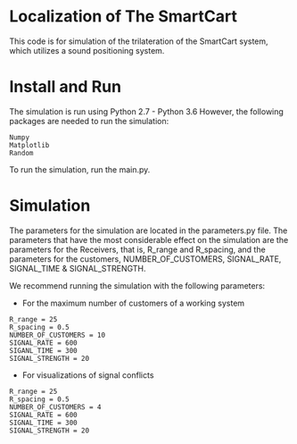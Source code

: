 # Localization of The SmartCart
This code is for simulation of the trilateration of the SmartCart system, which utilizes
a sound positioning system.

# Install and Run

The simulation is run using Python 2.7 - Python 3.6
However, the following packages are needed to run the simulation:

~~~~
Numpy
Matplotlib
Random
~~~~

To run the simulation, run the main.py. 

# Simulation

The parameters for the simulation are located in the parameters.py file. 
The parameters that have the most considerable effect on the simulation are the parameters for the Receivers, that is, R_range and R_spacing,
and the parameters for the customers, NUMBER_OF_CUSTOMERS, SIGNAL_RATE, SIGNAL_TIME & SIGNAL_STRENGTH.

We recommend running the simulation with the following parameters:


- For the maximum number of customers of a working system
~~~~
R_range = 25
R_spacing = 0.5
NUMBER_OF_CUSTOMERS = 10
SIGNAL_RATE = 600
SIGANL_TIME = 300
SIGNAL_STRENGTH = 20
~~~~

- For visualizations of signal conflicts
~~~~
R_range = 25
R_spacing = 0.5
NUMBER_OF_CUSTOMERS = 4
SIGNAL_RATE = 600
SIGNAL_TIME = 300
SIGNAL_STRENGTH = 20
~~~~
